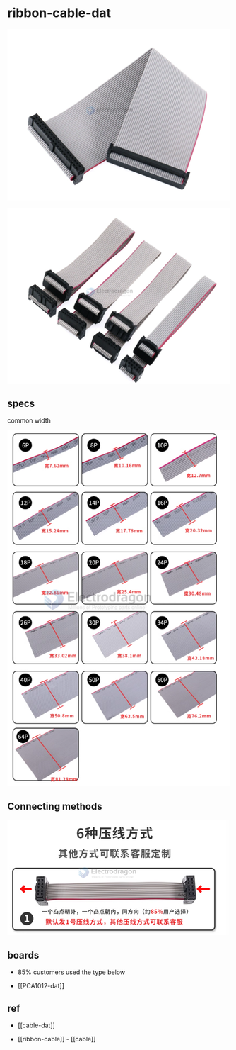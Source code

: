 
# ribbon-cable-dat

![](2024-10-13-14-53-18.png)

![](2024-10-13-14-53-43.png)

## specs 

common width 

![](2024-10-13-14-55-35.png)

## Connecting methods 

![](2024-10-13-14-54-06.png)


## boards 

- 85% customers used the type below 

- [[PCA1012-dat]]


## ref 

- [[cable-dat]]

- [[ribbon-cable]] - [[cable]]